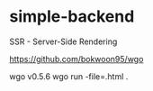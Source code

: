 # simple-backend

SSR - Server-Side Rendering

https://github.com/bokwoon95/wgo

wgo v0.5.6
wgo run -file=.html .
